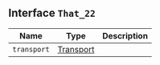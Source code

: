 ## Interface `That_22`

| Name | Type | Description |
| - | - | - |
| `transport` | [Transport](./Transport.md) | &nbsp; |
